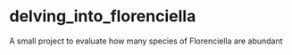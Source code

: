# delving_into_florenciella
A small project to evaluate how many species of Florenciella are abundant 
